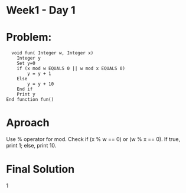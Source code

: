 # Week1 - Day 1



# Problem: 
```
  void fun( Integer w, Integer x)
    Integer y
    Set y=0
    if (x mod w EQUALS 0 || w mod x EQUALS 0)
        y = y + 1
    Else
        y = y + 10
    End if
    Print y
End function fun()

```

# Aproach

Use % operator for mod.
Check if (x % w == 0) or (w % x == 0).
If true, print 1; else, print 10.

# Final Solution 

1

